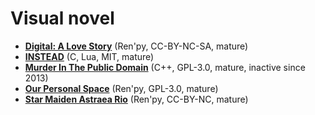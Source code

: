 [comment]: # (autogenerated content, do not edit)
# Visual novel

- **[Digital: A Love Story](../digital_a_love_story.md)** (Ren'py, CC-BY-NC-SA, mature)
- **[INSTEAD](../instead.md)** (C, Lua, MIT, mature)
- **[Murder In The Public Domain](../murder_in_the_public_domain.md)** (C++, GPL-3.0, mature, inactive since 2013)
- **[Our Personal Space](../our_personal_space.md)** (Ren'py, GPL-3.0, mature)
- **[Star Maiden Astraea Rio](../star_maiden_astraea_rio.md)** (Ren'py, CC-BY-NC, mature)